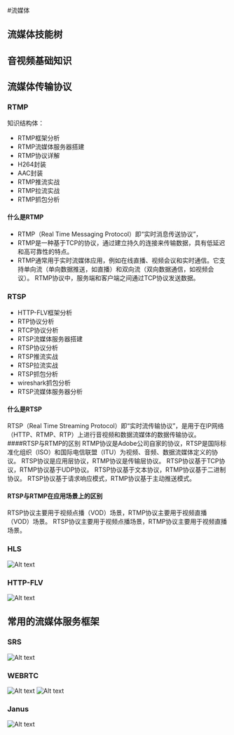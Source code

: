 #流媒体

## 流媒体技能树
## 音视频基础知识

## 流媒体传输协议
### RTMP 
知识结构体：
* RTMP框架分析
* RTMP流媒体服务器搭建
* RTMP协议详解
* H264封装
* AAC封装
* RTMP推流实战
* RTMP拉流实战
* RTMP抓包分析

#### 什么是RTMP
* RTMP（Real Time Messaging Protocol）即“实时消息传送协议”，
* RTMP是一种基于TCP的协议，通过建立持久的连接来传输数据，具有低延迟和高可靠性的特点。
* RTMP通常用于实时流媒体应用，例如在线直播、视频会议和实时通信。它支持单向流（单向数据推送，如直播）和双向流（双向数据通信，如视频会议）。
RTMP协议中，服务端和客户端之间通过TCP协议发送数据。
### RTSP 
* HTTP-FLV框架分析
* RTP协议分析
* RTCP协议分析
* RTSP流媒体服务器搭建
* RTSP协议分析
* RTSP推流实战
* RTSP拉流实战
* RTSP抓包分析
* wireshark抓包分析
* RTSP流媒体服务器分析
#### 什么是RTSP
RTSP（Real Time Streaming Protocol）即“实时流传输协议”，是用于在IP网络（HTTP、RTMP、RTP）上进行音视频和数据流媒体的数据传输协议。
####RTSP与RTMP的区别
RTMP协议是Adobe公司自家的协议，RTSP是国际标准化组织（ISO）和国际电信联盟（ITU）为视频、音频、数据流媒体定义的协议。
RTSP协议是应用层协议，RTMP协议是传输层协议。 
RTSP协议基于TCP协议，RTMP协议基于UDP协议。
RTSP协议基于文本协议，RTMP协议基于二进制协议。
RTSP协议基于请求响应模式，RTMP协议基于主动推送模式。
#### RTSP与RTMP在应用场景上的区别
RTSP协议主要用于视频点播（VOD）场景，RTMP协议主要用于视频直播（VOD）场景。
RTSP协议主要用于视频点播场景，RTMP协议主要用于视频直播场景。

### HLS 
![Alt text ](img/image-37.png)
### HTTP-FLV 
![Alt text ](img/image-30.png)
## 常用的流媒体服务框架
### SRS
![Alt text ](img/image-31.png)

### WEBRTC
![Alt text ](img/image-33.png)
![Alt text ](img/image-34.png)
### Janus
![Alt text ](img/image-36.png)